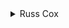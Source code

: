 <details>
<summary>
Russ Cox
</summary>

We do a fair bit of precomputation before choosing the path to add.

First, we calculate the minimum distance between all connected points. Then, we use a recursive depth first search to identify the different fields. Then we fill in diam[i], which is defined to be the distance to the farthest pasture that pasture i is connected to. Fielddiam[j] is the diameter of field j, which is the maximum of diam[i] for all pastures i in the field j.

Once we have all this, selecting a path is simple. If we add a path joining pastures i and j which are in different fields, the diameter of the new field is the maximum of:

* dist to point farthest from i + dist from i to j + dist to point farthest from j.
* old diameter of the field containing pasture i.
* old diameter of the field containing pasture j.

```cpp
#include <stdio.h>
#include <stdlib.h>
#include <string.h>
#include <assert.h>
#include <math.h>

#define INF    (1e40)

typedef struct Point Point;
struct Point {
    int x, y;
};

#define MAXPASTURE 150

int n;
double dist[MAXPASTURE][MAXPASTURE];
double diam[MAXPASTURE];
double fielddiam[MAXPASTURE];
Point pt[MAXPASTURE];
int field[MAXPASTURE];
int nfield;

double
ptdist(Point a, Point b)
{
    return sqrt((double)(b.x-a.x)*(b.x-a.x)+(double)(b.y-a.y)*(b.y-a.y));
}

/* mark the field containing pasture i with number m */
void
mark(int i, int m)
{
    int j;
    if(field[i] != -1) {
        assert(field[i] == m);
        return;
    }

    field[i] = m;
    for(j=0; j<n; j++)
        if(dist[i][j] < INF/2)
            mark(j, m);
}

void
main(void)
{
    FILE *fin, *fout;
    int i, j, k, c;
    double newdiam, d;

    fin = fopen("cowtour.in", "r");
    fout = fopen("cowtour.out", "w");
    assert(fin != NULL && fout != NULL);

    fscanf(fin, "%d\n", &n);
    for(i=0; i<n; i++)
        fscanf(fin, "%d %d\n", &pt[i].x, &pt[i].y);
        
    for(i=0; i<n; i++) {
        for(j=0; j<n; j++) {
            c = getc(fin);
            if(i == j)
                dist[i][j] = 0;
            else if(c == '0')
                dist[i][j] = INF;        /* a lot */
            else
                dist[i][j] = ptdist(pt[i], pt[j]);
        }
        assert(getc(fin) == '\n');
    }

    /* Floyd-Warshall all pairs shortest paths */
    for(k=0; k<n; k++)
    for(i=0; i<n; i++)
    for(j=0; j<n; j++)
        if(dist[i][k]+dist[k][j] < dist[i][j])
            dist[i][j] = dist[i][k]+dist[k][j];

    /* mark fields */
    for(i=0; i<n; i++)
        field[i] = -1;
    for(i=0; i<n; i++)
        if(field[i] == -1)
            mark(i, nfield++);

    /* find worst diameters involving pasture i, and for whole field */
    for(i=0; i<n; i++) {
        for(j=0; j<n; j++)
            if(diam[i] < dist[i][j] && dist[i][j] < INF/2)
                diam[i] = dist[i][j];
        if(diam[i] > fielddiam[field[i]])
            fielddiam[field[i]] = diam[i];
    }

    /* consider a new path between i and j */
    newdiam = INF;
    for(i=0; i<n; i++)
    for(j=0; j<n; j++) {
        if(field[i] == field[j])
            continue;

        d = diam[i]+diam[j]+ptdist(pt[i], pt[j]);
        if(d < fielddiam[field[i]])
            d = fielddiam[field[i]];
        if(d < fielddiam[field[j]])
            d = fielddiam[field[j]];
    
        if(d < newdiam)
            newdiam = d;
    }

    fprintf(fout, "%.6lf\n", newdiam);
    exit(0);
}
```

</details>

